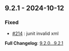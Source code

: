 
## 9.2.1 - 2024-10-12

### Fixed

- [#214](https://github.com/overtrue/phplint/issues/214) : junit invalid xml

**Full Changelog**: [9.2.0...9.2.1](https://github.com/overtrue/phplint/compare/9.2.0...9.2.1)
